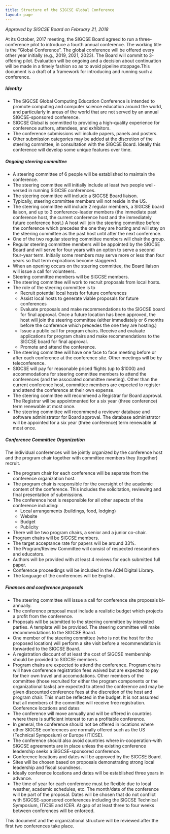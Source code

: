 ```yaml
---
title: Structure of the SIGCSE Global Conference 
layout: page
---
```


_Approved by SIGCSE Board on February 21, 2018_

At its October, 2017 meeting, the SIGCSE Board agreed to run a three-conference pilot to introduce a fourth annual conference. The working title is the “Global Conference”. The global conference will be offered every other year initially (e.g., 2019, 2021, 2023). The Board will commit to 3-offering pilot. Evaluation will be ongoing and a decision about continuation will be made in a timely fashion so as to avoid pipeline stoppage.This document is a draft of a framework for introducing and running such a conference.

##### Identity

* The SIGCSE Global Computing Education Conference is intended to promote computing and computer science education around the world, and particularly in areas of the world that are not served by an annual SIGCSE-sponsored conference.
* SIGCSE Global is committed to providing a high-quality experience for conference authors, attendees, and exhibitors.
* The conference submissions will include papers, panels and posters.
* Other submission categories may be added at the discretion of the steering committee, in consultation with the SIGCSE Board. Ideally this conference will develop some unique features over time. 

##### Ongoing steering committee

* A steering committee of 6 people will be established to maintain the conference.
* The steering committee will initially include at least two people well-versed in running SIGCSE conferences.
* The steering committee will include a SIGCSE Board liaison.
* Typically, steering committee members will not reside in the US.
* The steering committee will include 2 regular members, a SIGCSE board liaison, and up to 3 conference-leader members (the immediate past conference host, the current conference host and the immediately future conference host.) A host will join the steering committee before the conference which precedes the one they are hosting and will stay on the steering committee as the past host until after the next conference.
* One of the two regular steering committee members will chair the group.
* Regular steering committee members will be appointed by the SIGCSE Board and will serve for four years with an option to serve a second four-year term. Initially some members may serve more or less than four years so that term expirations become staggered.
* When an opening occurs on the steering committee, the Board liaison will issue a call for volunteers.
* Steering committee members will be SIGCSE members.
* The steering committee will work to recruit proposals from local hosts.
* The role of the steering committee is to
	* Recruit potential local hosts for future conferences
	* Assist local hosts to generate viable proposals for future conferences
	* Evaluate proposals and make recommendations to the SIGCSE board for final approval. Once a future location has been approved, the host will join the steering committee (either immediately or 6 months before the conference which precedes the one they are hosting.)
	* Issue a public call for program chairs. Receive and evaluate applications for program chairs and make recommendations to the SIGCSE board for final approval.
	* Promote and attend the conference.
* The steering committee will have one face to face meeting before or after each conference at the conference site. Other meetings will be by teleconference.
* SIGCSE will pay for reasonable priced flights (up to $1000) and accommodations for steering committee members to attend the conferences (and the associated committee meeting). Other than the current conference host, committee members are expected to register and attend the conference at their own expense.
* The steering committee will recommend a Registrar for Board approval. The Registrar will be appointmented for a six year (three conference) term renewable at most once.
* The steering committee will recommend a reviewer database and software administrator for Board approval. The database administrator will be appointed for a six year (three conference) term renewable at most once.

##### Conference Committee Organization

The individual conferences will be jointly organized by the conference host and the program chair together with committee members they (together) recruit.

* The program chair for each conference will be separate from the conference organization host.
* The program chair is responsible for the oversight of the academic content of the conference. This includes the solicitation, reviewing and final presentation of submissions.
* The conference host is responsible for all other aspects of the conference including:
	* Local arrangements (buildings, food, lodging)
	* Website
	* Budget
	* Publicity
* There will be two program chairs, a senior and a junior co-chair.
* Program chairs will be SIGCSE members.
* The target acceptance rate for papers will be around 33%.
* The Program/Review Committee will consist of respected researchers and educators.
* Authors will be provided with at least 4 reviews for each submitted full paper.
* Conference proceedings will be included in the ACM Digital Library.
* The language of the conferences will be English.

##### Finances and conference proposals

* The steering committee will issue a call for conference site proposals bi-annually.
* The conference proposal must include a realistic budget which projects a profit from the conference.
* Proposals will be submitted to the steering committee by interested parties. A template will be provided. The steering committee will make recommendations to the SIGCSE Board.
* One member of the steering committee (who is not the host for the proposed location) will perform a site visit before a recommendation is forwarded to the SIGCSE Board.
* A registration discount of at least the cost of SIGCSE membership should be provided to SIGCSE members.
* Program chairs are expected to attend the conference. Program chairs will have conference registration fees waived but are expected to pay for their own travel and accomodations. Other members of the committee (those recruited for either the program components or the organizational tasks) are expected to attend the conference and may be given discounted conference fees at the discretion of the host and program chair. This must be reflected in the budget. It is not assumed that all members of the committee will receive free registration. Conference locations and dates
* The conference will move annually and will be offered in countries where there is sufficient interest to run a profitable conference.
* In general, the conference should not be offered in locations where other SIGCSE conferences are normally offered such as the US (Technical Symposium) or Europe (ITiCSE).
* The conference should also avoid countries where in-cooperation-with SIGCSE agreements are in place unless the existing conference leadership seeks a SIGCSE-sponsored conference.
* Conference locations and dates will be approved by the SIGCSE Board.
* Sites will be chosen based on proposals demonstrating strong local leadership and fiscal soundness.
* Ideally conference locations and dates will be established three years in advance.
* The time of year for each conference must be flexible due to local weather, academic schedules, etc. The month/date of the conference will be part of the proposal. Dates will be chosen that do not conflict with SIGCSE-sponsored conferences including the SIGCSE Technical Symposium, ITiCSE and ICER. At gap of at least three to four weeks between conferences will be enforced.

This document and the organizational structure will be reviewed after the first two conferences take place.
